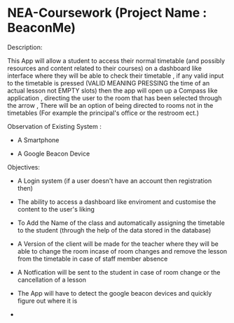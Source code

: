 # NEA-Coursework (Project Name : BeaconMe)

Description:

This App will allow a student to access their normal timetable (and possibly resources and content related to their courses) on a dashboard like interface where they will be able to check their timetable , if any valid input to the timetable is pressed (VALID MEANING PRESSING the time of an actual lesson not EMPTY slots) then the app will open up a Compass like application , directing the user to the room that has been selected through the arrow , There will be an option of being directed to rooms not in the timetables (For example the principal's office or the restroom ect.)



Observation of Existing System :

 - A Smartphone
 
 - A Google Beacon Device



Objectives:

* A Login system (if a user doesn't have an account then registration then)

* The ability to access a dashboard like enviroment and customise the content to the user's liking

* To Add the Name of the class and automatically assigning the timetable to the student (through the help of the data stored in the database)

* A Version of the client will be made for the teacher where they will be able to change the room incase of room changes and remove the lesson from the timetable in case of staff member absence 

* A Notfication will be sent to the student in case of room change or the cancellation of a lesson 

* The App will have to detect the google beacon devices and quickly figure out where it is 

*
